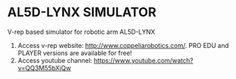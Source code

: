 # AL5D-LYNX SIMULATOR

V-rep based simulator for robotic arm AL5D-LYNX

1. Access v-rep website: http://www.coppeliarobotics.com/. PRO EDU and PLAYER versions are available for free!
2. Access youtube channel: https://www.youtube.com/watch?v=QQ3M55bXjQw

